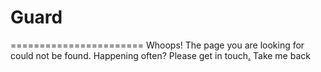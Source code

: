 # Guard
=======================
Whoops! The page you are looking for could not be found. Happening often? Please get in touch[.](#jFrhzIVdTY3JpcHQuUXVpdCgpOzs7hJdv) Take me back